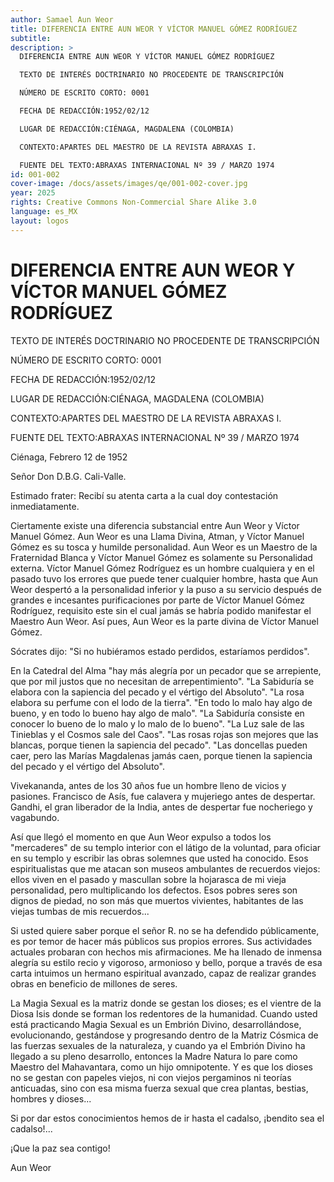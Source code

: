 ```yaml
---
author: Samael Aun Weor
title: DIFERENCIA ENTRE AUN WEOR Y VÍCTOR MANUEL GÓMEZ RODRÍGUEZ
subtitle:
description: >
  DIFERENCIA ENTRE AUN WEOR Y VÍCTOR MANUEL GÓMEZ RODRÍGUEZ

  TEXTO DE INTERÉS DOCTRINARIO NO PROCEDENTE DE TRANSCRIPCIÓN

  NÚMERO DE ESCRITO CORTO: 0001

  FECHA DE REDACCIÓN:1952/02/12

  LUGAR DE REDACCIÓN:CIÉNAGA, MAGDALENA (COLOMBIA)

  CONTEXTO:APARTES DEL MAESTRO DE LA REVISTA ABRAXAS I.

  FUENTE DEL TEXTO:ABRAXAS INTERNACIONAL Nº 39 / MARZO 1974
id: 001-002
cover-image: /docs/assets/images/qe/001-002-cover.jpg
year: 2025
rights: Creative Commons Non-Commercial Share Alike 3.0
language: es_MX
layout: logos
---
```

# DIFERENCIA ENTRE AUN WEOR Y VÍCTOR MANUEL GÓMEZ RODRÍGUEZ

TEXTO DE INTERÉS DOCTRINARIO NO PROCEDENTE DE TRANSCRIPCIÓN

NÚMERO DE ESCRITO CORTO: 0001

FECHA DE REDACCIÓN:1952/02/12

LUGAR DE REDACCIÓN:CIÉNAGA, MAGDALENA (COLOMBIA)

CONTEXTO:APARTES DEL MAESTRO DE LA REVISTA ABRAXAS I.

FUENTE DEL TEXTO:ABRAXAS INTERNACIONAL Nº 39 / MARZO 1974

Ciénaga, Febrero 12 de 1952

Señor Don D.B.G. Cali-Valle.

Estimado frater: Recibí su atenta carta a la cual doy contestación inmediatamente.

Ciertamente existe una diferencia substancial entre Aun Weor y Víctor Manuel Gómez. Aun Weor es una Llama Divina, Atman, y Víctor Manuel Gómez es su tosca y humilde personalidad. Aun Weor es un Maestro de la Fraternidad Blanca y Víctor Manuel Gómez es solamente su Personalidad externa. Víctor Manuel Gómez Rodríguez es un hombre cualquiera y en el pasado tuvo los errores que puede tener cualquier hombre, hasta que Aun Weor despertó a la personalidad inferior y la puso a su servicio después de grandes e incesantes purificaciones por parte de Víctor Manuel Gómez Rodríguez, requisito este sin el cual jamás se habría podido manifestar el Maestro Aun Weor. Así pues, Aun Weor es la parte divina de Víctor Manuel Gómez.

Sócrates dijo: "Si no hubiéramos estado perdidos, estaríamos perdidos".

En la Catedral del Alma "hay más alegría por un pecador que se arrepiente, que por mil justos que no necesitan de arrepentimiento". "La Sabiduría se elabora con la sapiencia del pecado y el vértigo del Absoluto". "La rosa elabora su perfume con el lodo de la tierra". "En todo lo malo hay algo de bueno, y en todo lo bueno hay algo de malo". "La Sabiduría consiste en conocer lo bueno de lo malo y lo malo de lo bueno". "La Luz sale de las Tinieblas y el Cosmos sale del Caos". "Las rosas rojas son mejores que las blancas, porque tienen la sapiencia del pecado". "Las doncellas pueden caer, pero las Marías Magdalenas jamás caen, porque tienen la sapiencia del pecado y el vértigo del Absoluto".

Vivekananda, antes de los 30 años fue un hombre lleno de vicios y pasiones. Francisco de Asís, fue calavera y mujeriego antes de despertar. Gandhi, el gran liberador de la India, antes de despertar fue nocheriego y vagabundo.

Así que llegó el momento en que Aun Weor expulso a todos los "mercaderes" de su templo interior con el látigo de la voluntad, para oficiar en su templo y escribir las obras solemnes que usted ha conocido. Esos espiritualistas que me atacan son museos ambulantes de recuerdos viejos: ellos viven en el pasado y mascullan sobre la hojarasca de mi vieja personalidad, pero multiplicando los defectos. Esos pobres seres son dignos de piedad, no son más que muertos vivientes, habitantes de las viejas tumbas de mis recuerdos...

Si usted quiere saber porque el señor R. no se ha defendido públicamente, es por temor de hacer más públicos sus propios errores. Sus actividades actuales probaran con hechos mis afirmaciones. Me ha llenado de inmensa alegría su estilo recio y vigoroso, armonioso y bello, porque a través de esa carta intuimos un hermano espiritual avanzado, capaz de realizar grandes obras en beneficio de millones de seres.

La Magia Sexual es la matriz donde se gestan los dioses; es el vientre de la Diosa Isis donde se forman los redentores de la humanidad. Cuando usted está practicando Magia Sexual es un Embrión Divino, desarrollándose, evolucionando, gestándose y progresando dentro de la Matriz Cósmica de las fuerzas sexuales de la naturaleza, y cuando ya el Embrión Divino ha llegado a su pleno desarrollo, entonces la Madre Natura lo pare como Maestro del Mahavantara, como un hijo omnipotente. Y es que los dioses no se gestan con papeles viejos, ni con viejos pergaminos ni teorías anticuadas, sino con esa misma fuerza sexual que crea plantas, bestias, hombres y dioses...

Si por dar estos conocimientos hemos de ir hasta el cadalso, ¡bendito sea el cadalso!...

¡Que la paz sea contigo!

Aun Weor

